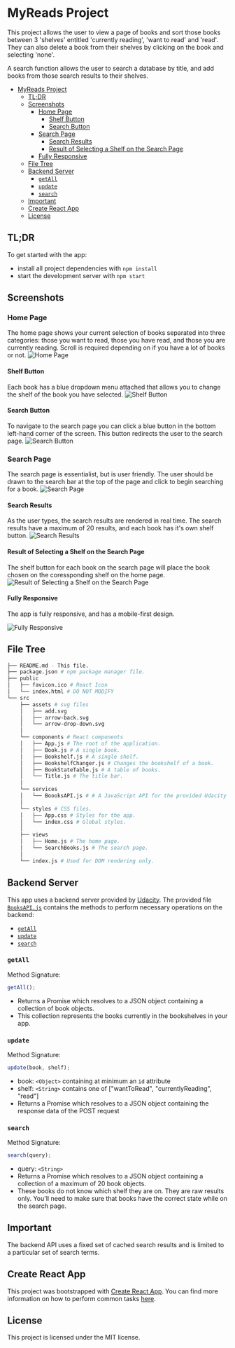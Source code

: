# MyReads Project

This project allows the user to view a page of books and sort those books between 3 'shelves' entitled 'currently reading', 'want to read' and 'read'. They can also delete a book from their shelves by clicking on the book and selecting 'none'.

A search function allows the user to search a database by title, and add books from those search results to their shelves.

- [MyReads Project](#myreads-project)
  - [TL;DR](#tldr)
  - [Screenshots](#screenshots)
    - [Home Page](#home-page)
      - [Shelf Button](#shelf-button)
      - [Search Button](#search-button)
    - [Search Page](#search-page)
      - [Search Results](#search-results)
      - [Result of Selecting a Shelf on the Search Page](#result-of-selecting-a-shelf-on-the-search-page)
    - [Fully Responsive](#fully-responsive)
  - [File Tree](#file-tree)
  - [Backend Server](#backend-server)
    - [`getAll`](#getall)
    - [`update`](#update)
    - [`search`](#search)
  - [Important](#important)
  - [Create React App](#create-react-app)
  - [License](#license)

## TL;DR

To get started with the app:

- install all project dependencies with `npm install`
- start the development server with `npm start`

## Screenshots

### Home Page

The home page shows your current selection of books separated into three categories: those you want to read, those you have read, and those you are currently reading. Scroll is required depending on if you have a lot of books or not.
![Home Page](src/assets/icons/images/screenshot1.jpg)

#### Shelf Button

Each book has a blue dropdown menu attached that allows you to change the shelf of the book you have selected.
![Shelf Button](src/assets/icons/images/screenshot2.jpg)

#### Search Button

To navigate to the search page you can click a blue button in the bottom left-hand corner of the screen. This button redirects the user to the search page.
![Search Button](src/assets/icons/images/screenshot3.jpg)

### Search Page

The search page is essentialist, but is user friendly. The user should be drawn to the search bar at the top of the page and click to begin searching for a book.
![Search Page](src/assets/icons/images/screenshot4.jpg)

#### Search Results

As the user types, the search results are rendered in real time. The search results have a maximum of 20 results, and each book has it's own shelf button.
![Search Results](src/assets/icons/images/screenshot5.jpg)

#### Result of Selecting a Shelf on the Search Page

The shelf button for each book on the search page will place the book chosen on the coressponding shelf on the home page.
![Result of Selecting a Shelf on the Search Page](src/assets/icons/images/screenshot6.jpg)

#### Fully Responsive

The app is fully responsive, and has a mobile-first design.

![Fully Responsive](src/assets/icons/images/screenshot7.jpg)

## File Tree

```bash
├── README.md - This file.
├── package.json # npm package manager file.
├── public
│   ├── favicon.ico # React Icon
│   └── index.html # DO NOT MODIFY
└── src
    ├── assets # svg files
    │   ├── add.svg
    │   ├── arrow-back.svg
    │   └── arrow-drop-down.svg
    │
    └── components # React components
    │   ├── App.js # The root of the application.
    │   ├── Book.js # A single book.
    │   ├── Bookshelf.js # A single shelf.
    │   ├── BookshelfChanger.js # Changes the bookshelf of a book.
    │   ├── BookStateTable.js # A table of books.
    │   └── Title.js # The title bar.
    │
    └── services
    │   └── BoooksAPI.js # # A JavaScript API for the provided Udacity backend. Instructions for methods below.
    │
    └── styles # CSS files.
    │   ├── App.css # Styles for the app.
    │   └── index.css # Global styles.
    │
    ├── views
    │   ├── Home.js # The home page.
    │   └── SearchBooks.js # The search page.
    │
    └── index.js # Used for DOM rendering only.
```

## Backend Server

This app uses a backend server provided by [Udacity](https://udacity.com). The provided file [`BooksAPI.js`](src/BooksAPI.js) contains the methods to perform necessary operations on the backend:

- [`getAll`](#getall)
- [`update`](#update)
- [`search`](#search)

### `getAll`

Method Signature:

```js
getAll();
```

- Returns a Promise which resolves to a JSON object containing a collection of book objects.
- This collection represents the books currently in the bookshelves in your app.

### `update`

Method Signature:

```js
update(book, shelf);
```

- book: `<Object>` containing at minimum an `id` attribute
- shelf: `<String>` contains one of ["wantToRead", "currentlyReading", "read"]
- Returns a Promise which resolves to a JSON object containing the response data of the POST request

### `search`

Method Signature:

```js
search(query);
```

- query: `<String>`
- Returns a Promise which resolves to a JSON object containing a collection of a maximum of 20 book objects.
- These books do not know which shelf they are on. They are raw results only. You'll need to make sure that books have the correct state while on the search page.

## Important

The backend API uses a fixed set of cached search results and is limited to a particular set of search terms.

## Create React App

This project was bootstrapped with [Create React App](https://github.com/facebook/create-react-app). You can find more information on how to perform common tasks [here](https://github.com/facebook/create-react-app/blob/main/packages/cra-template/template/README.md).

## License

This project is licensed under the MIT license.
